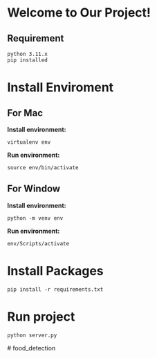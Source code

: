 # Welcome to Our Project!

## Requirement
`python 3.11.x` <br/>
`pip installed` <br/>

# Install Enviroment
## For Mac
**Install environment:** 

`virtualenv env`

**Run environment:**

`source env/bin/activate`

## For Window

**Install environment:**

`python -m venv env`

**Run environment:**

`env/Scripts/activate`
# Install Packages

`pip install -r requirements.txt`

# Run project
`python server.py`

#   f o o d _ d e t e c t i o n 
 
 
